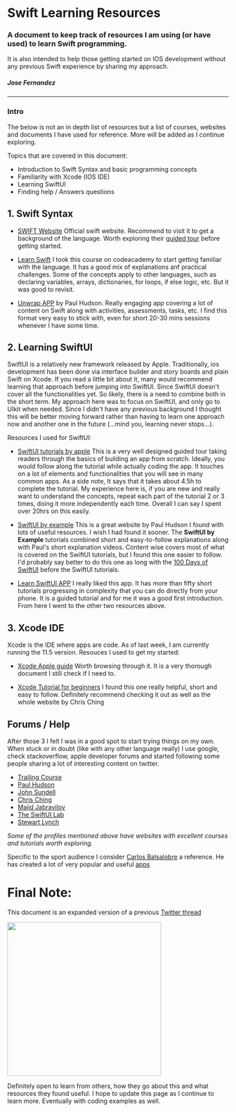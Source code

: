 # Swift Learning Resources
### A document to keep track of resources I am using (or have used) to learn Swift programming. 
It is also intended to help those getting started on IOS development without any previous Swift experience by sharing my approach. 

##### Jose Fernandez
---

### Intro
The below is not an in depth list of resources but a list of courses, websites and documents I have used for reference. More will be added as I continue exploring.

Topics that are covered in this document:

- Introduction to Swift Syntax and basic programming concepts
- Familiarity with Xcode (IOS IDE)
- Learning SwiftUI
- Finding help / Answers questions
 

## 1. Swift Syntax
- [SWIFT Website](https://swift.org/) Official swift website. Recommend to visit it to get a background of the language. Worth exploring their [guided tour](https://docs.swift.org/swift-book/GuidedTour/GuidedTour.html#//apple_ref/doc/uid/TP40014097-CH2-ID1) before getting started.  
  
- [Learn Swift](https://www.codecademy.com/learn/learn-swift) I took this course on codeacademy to start getting familiar with the language. It has a good mix of explanations anf practical challenges. Some of the concepts apply to other languages, such as declaring variables, arrays, dictionaries, for loops, if else logic, etc. But it was good to revisit.

- [Unwrap APP](https://apps.apple.com/us/app/unwrap/id1440611372) by Paul Hudson. Really engaging app covering a lot of content on Swift along with activities, assessments, tasks, etc. I find this format very easy to stick with, even for short 20-30 mins sessions whenever I have some time.


## 2. Learning SwiftUI
SwiftUI is a relatively new framework released by Apple. Traditionally, ios development has been done via interface builder and story boards and plain Swift on Xcode. If you read a little bit about it, many 
would recommend learning that approach before jumping into SwiftUI. Since SwiftUI doesn't cover all the functionalities yet. So likely, there is a need to combine both in the short term. 
My approach here was to focus on SwiftUI, and only go to UIkit when needed. Since I didn't have any previous background I thought this will be better moving forward rather than having to learn one approach now and
another one in the future (...mind you, learning never stops...). 
  
Resources I used for SwiftUI:

- [SwiftUI tutorials by apple](https://developer.apple.com/tutorials/swiftui) This is a very well designed guided tour taking readers through the basics of building an app from scratch. Ideally, you would follow along the tutorial while actually coding the app. It touches on a lot of elements and functionalities that you will see in many common apps.
As a side note, It says that it takes about 4.5h to complete the tutorial. My experience here is, if you are new and really want to understand the concepts, repeat each part of the tutorial 2 or 3 times, doing it more independently each time. Overall I can say I spent over 20hrs on this easily.
  
- [SwiftUI by example](https://www.hackingwithswift.com/quick-start/swiftui) This is a great website by Paul Hudson I found with lots of useful resources. I wish I had found it sooner. The **SwiftUI by Example** tutorials combined short and easy-to-follow explanations along with Paul's short explanation videos. Content wise covers most of what is covered on 
the SwiftUI tutorials, but I found this one easier to follow. I'd probably say better to do this one as long with the [100 Days of SwiftUI](https://www.hackingwithswift.com/100/swiftui) before the SwiftUI tutorials.
  
- [Learn SwiftUI APP](https://apps.apple.com/us/app/learn-swiftui/id1467598599) I really liked this app. It has more than fifty short tutorials progressing in complexity that you can do directly from your phone. It is a guided tutorial and for me it was a good first introduction. From here I went to the other two resources above.



## 3. Xcode IDE
Xcode is the IDE where apps are code. As of last week, I am currently running the 11.5 version. Resouces I used to get my started:

- [Xcode Apple guide](https://help.apple.com/xcode/mac/current/) Worth browsing through it. It is a very thorough document I still check if I need to.
  
- [Xcode Tutorial for beginners](https://codewithchris.com/xcode-tutorial/) I found this one really helpful, short and easy to follow. Definitely recommend checking it out as well as the whole
website by Chris Ching

## Forums / Help 
After those 3 I felt I was in a good spot to start trying things on my own. When stuck or in doubt (like with any other language really) I use google,  check stackoverflow, apple developer forums and started following some people sharing a lot of interesting content on twitter. 

- [Trailing Course](https://twitter.com/TrailingClosure)
- [Paul Hudson](https://twitter.com/twostraws)
- [John Sundell](https://twitter.com/johnsundell)
- [Chris Ching](https://twitter.com/CodeWithChris)
- [Majid Jabrayilov](https://twitter.com/mecid)
- [The SwiftUI Lab](https://twitter.com/SwiftUILab)
- [Stewart Lynch](https://twitter.com/StewartLynch)

*Some of the profiles mentioned above have websites with excellent courses and tutorials worth exploring.*

Specific to the sport audience I consider [Carlos Balsalobre](https://twitter.com/cbalsalobre) a reference. He has created a lot of very popular and useful [apps](http://www.carlos-balsalobre.com/#apps)

 # Final Note:
 
 This document is an expanded version of a previous [Twitter thread](https://twitter.com/jfernandez__/status/1280913591546380288)
 
 <img width="350" src="https://www.dropbox.com/s/hzgax0axniswqfe/swift.png?raw=1">
 
Definitely open to learn from others, how they go about this and what resources they found useful. I hope to update this page as I continue to learn more. Eventually with coding examples as well.
